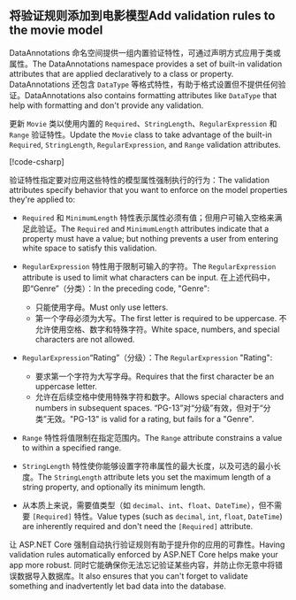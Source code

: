 <!-- USED in RP and MVC tutorial -->

## <a name="add-validation-rules-to-the-movie-model"></a><span data-ttu-id="86786-101">将验证规则添加到电影模型</span><span class="sxs-lookup"><span data-stu-id="86786-101">Add validation rules to the movie model</span></span>

<span data-ttu-id="86786-102">DataAnnotations 命名空间提供一组内置验证特性，可通过声明方式应用于类或属性。</span><span class="sxs-lookup"><span data-stu-id="86786-102">The DataAnnotations namespace provides a set of built-in validation attributes that are applied declaratively to a class or property.</span></span> <span data-ttu-id="86786-103">DataAnnotations 还包含 `DataType` 等格式特性，有助于格式设置但不提供任何验证。</span><span class="sxs-lookup"><span data-stu-id="86786-103">DataAnnotations also contains formatting attributes like `DataType` that help with formatting and don't provide any validation.</span></span>

<span data-ttu-id="86786-104">更新 `Movie` 类以使用内置的 `Required`、`StringLength`、`RegularExpression` 和 `Range` 验证特性。</span><span class="sxs-lookup"><span data-stu-id="86786-104">Update the `Movie` class to take advantage of the built-in `Required`, `StringLength`, `RegularExpression`, and `Range` validation attributes.</span></span>

[!code-csharp[](~/tutorials/first-mvc-app/start-mvc/sample/MvcMovie22/Models/MovieDateRatingDA.cs?name=snippet1)]

<span data-ttu-id="86786-105">验证特性指定要对应用这些特性的模型属性强制执行的行为：</span><span class="sxs-lookup"><span data-stu-id="86786-105">The validation attributes specify behavior that you want to enforce on the model properties they're applied to:</span></span>

* <span data-ttu-id="86786-106">`Required` 和 `MinimumLength` 特性表示属性必须有值；但用户可输入空格来满足此验证。</span><span class="sxs-lookup"><span data-stu-id="86786-106">The `Required` and `MinimumLength` attributes indicate that a property must have a value; but nothing prevents a user from entering white space to satisfy this validation.</span></span>
* <span data-ttu-id="86786-107">`RegularExpression` 特性用于限制可输入的字符。</span><span class="sxs-lookup"><span data-stu-id="86786-107">The `RegularExpression` attribute is used to limit what characters can be input.</span></span> <span data-ttu-id="86786-108">在上述代码中，即“Genre”（分类）：</span><span class="sxs-lookup"><span data-stu-id="86786-108">In the preceding code, "Genre":</span></span>

  * <span data-ttu-id="86786-109">只能使用字母。</span><span class="sxs-lookup"><span data-stu-id="86786-109">Must only use letters.</span></span>
  * <span data-ttu-id="86786-110">第一个字母必须为大写。</span><span class="sxs-lookup"><span data-stu-id="86786-110">The first letter is required to be uppercase.</span></span> <span data-ttu-id="86786-111">不允许使用空格、数字和特殊字符。</span><span class="sxs-lookup"><span data-stu-id="86786-111">White space, numbers, and special characters are not allowed.</span></span>

* <span data-ttu-id="86786-112">`RegularExpression`“Rating”（分级）：</span><span class="sxs-lookup"><span data-stu-id="86786-112">The `RegularExpression` "Rating":</span></span>

  * <span data-ttu-id="86786-113">要求第一个字符为大写字母。</span><span class="sxs-lookup"><span data-stu-id="86786-113">Requires that the first character be an uppercase letter.</span></span>
  * <span data-ttu-id="86786-114">允许在后续空格中使用特殊字符和数字。</span><span class="sxs-lookup"><span data-stu-id="86786-114">Allows special characters and numbers in  subsequent spaces.</span></span> <span data-ttu-id="86786-115">“PG-13”对“分级”有效，但对于“分类”无效。</span><span class="sxs-lookup"><span data-stu-id="86786-115">"PG-13" is valid for a rating, but fails for a "Genre".</span></span>

* <span data-ttu-id="86786-116">`Range` 特性将值限制在指定范围内。</span><span class="sxs-lookup"><span data-stu-id="86786-116">The `Range` attribute constrains a value to within a specified range.</span></span>
* <span data-ttu-id="86786-117">`StringLength` 特性使你能够设置字符串属性的最大长度，以及可选的最小长度。</span><span class="sxs-lookup"><span data-stu-id="86786-117">The `StringLength` attribute lets you set the maximum length of a string property, and optionally its minimum length.</span></span>
* <span data-ttu-id="86786-118">从本质上来说，需要值类型（如 `decimal`、`int`、`float`、`DateTime`），但不需要 `[Required]` 特性。</span><span class="sxs-lookup"><span data-stu-id="86786-118">Value types (such as `decimal`, `int`, `float`, `DateTime`) are inherently required and don't need the `[Required]` attribute.</span></span>

<span data-ttu-id="86786-119">让 ASP.NET Core 强制自动执行验证规则有助于提升你的应用的可靠性。</span><span class="sxs-lookup"><span data-stu-id="86786-119">Having validation rules automatically enforced by ASP.NET Core helps make your app more robust.</span></span> <span data-ttu-id="86786-120">同时它能确保你无法忘记验证某些内容，并防止你无意中将错误数据导入数据库。</span><span class="sxs-lookup"><span data-stu-id="86786-120">It also ensures that you can't forget to validate something and inadvertently let bad data into the database.</span></span>
